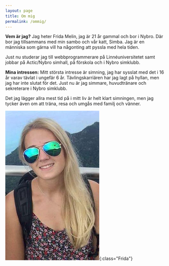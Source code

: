 ```yaml
---
layout: page
title: Om mig
permalink: /ommig/
---
```


<div id="TextBox">
<b>Vem är jag?</b>
Jag heter Frida Melin, jag är 21 år gammal och bor i Nybro.
Där bor jag tillsammans med min sambo och vår katt, Simba.
Jag är en människa som gärna vill ha någonting att pyssla med hela tiden. 

Just nu studerar jag till webbprogrammerare på Linnéuniversitetet 
samt jobbar på Actic/Nybro simhall, på förskola och i Nybro simklubb. <br>



<b>Mina intressen:</b>
Mitt största intresse är simning, jag har sysslat med det i 16 år varav tävlat i ungefär 6 år. 
Tävlingskarriären har jag lagt på hyllan, men jag har inte slutat för det.
Just nu är jag simmare, huvudtränare och sekreterare i Nybro simklubb. 

Det jag lägger allra mest tid på i mitt liv är helt klart simningen, 
men jag tycker även om att träna, resa och umgås med familj och vänner.
</div>

![Frida](/pics/Frida.jpg){:class="Frida"}

